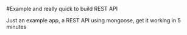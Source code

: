 #Example and really quick to build REST API

Just an example app, a REST API using mongoose, get it working in 5 minutes